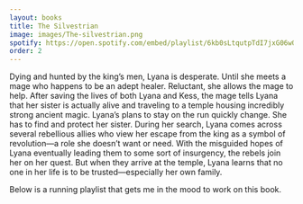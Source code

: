```yaml
---
layout: books
title: The Silvestrian
image: images/The-silvestrian.png
spotify: https://open.spotify.com/embed/playlist/6kb0sLtqutpTdI7jxG06wQ
order: 2
---
```


Dying and hunted by the king’s men, Lyana is desperate. Until she meets a mage who happens to be an adept healer. Reluctant, she allows the mage to help. After saving the lives of both Lyana and Kess, the mage tells Lyana that her sister is actually alive and traveling to a temple housing incredibly strong ancient magic. Lyana’s plans to stay on the run quickly change. She has to find and protect her sister. During her search, Lyana comes across several rebellious allies who view her escape from the king as a symbol of revolution—a role she doesn’t want or need. With the misguided hopes of Lyana eventually leading them to some sort of insurgency, the rebels join her on her quest. But when they arrive at the temple, Lyana learns that no one in her life is to be trusted—especially her own family.


Below is a running playlist that gets me in the mood to work on this book.
